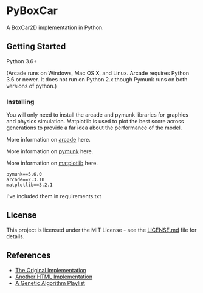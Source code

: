 # PyBoxCar
A BoxCar2D implementation in Python.

## Getting Started
Python 3.6+

(Arcade runs on Windows, Mac OS X, and Linux. Arcade requires Python 3.6 or newer. It does not run on Python 2.x though Pymunk runs on both versions of python.)

 ### Installing
 You will only need to install the arcade and pymunk libraries for graphics and physics simulation.
Matplotlib is used to plot the best score across generations to provide a far idea about the performance of the model.

More information on  [arcade](https://arcade.academy/installation.html)  here.

More information on  [pymunk](http://www.pymunk.org/en/latest/installation.html)  here.

More information on [matplotlib](https://matplotlib.org/3.1.0/index.html) here.

```
pymunk==5.6.0
arcade==2.3.10
matplotlib==3.2.1
```
I've included them in requirements.txt

## License
This project is licensed under the MIT License - see the [LICENSE.md](https://github.com/kad99kev/AI-Car/blob/master/LICENSE.md) file for details.

## References
* [The Original Implementation](http://boxcar2d.com/)
* [Another HTML Implementation](https://rednuht.org/genetic_cars_2/)
* [A Genetic Algorithm Playlist](https://www.youtube.com/watch?v=9zfeTw-uFCw&list=PLRqwX-V7Uu6bJM3VgzjNV5YxVxUwzALHV)